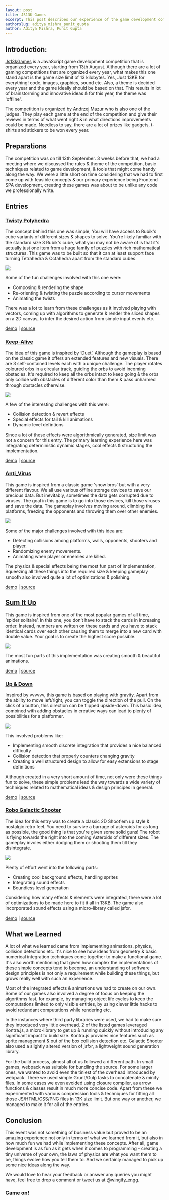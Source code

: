 ```yaml
---
layout: post
title: JS13K Games
excerpt: This post describes our experience of the game development competition JS13kGames 2018
authorslug: aditya_mishra_punit_gupta
author: Aditya Mishra, Punit Gupta
---
```


## Introduction:

[Js13kGames](http://js13kgames.com/) is a JavaScript game development competition that is organized every year, starting from 13th August. Although there are a lot of gaming competitions that are organized every year, what makes this one stand apart is the game size limit of 13 kilobytes. Yes, Just 13KB for everything! code, images, graphics, sound etc. Also, a theme is decided every year and the game ideally should be based on that. This results in lot of brainstorming and innovative ideas & for this year, the theme was 'offline'.

The competition is organized by [Andrzej Mazur](https://twitter.com/end3r) who is also one of the judges. They play each game at the end of the competition and give their reviews in terms of what went right & in what directions improvements could be made. Needless to say, there are a lot of prizes like gadgets, t-shirts and stickers to be won every year.

## Preparations

The competition was on till 13th September. 3 weeks before that, we had a meeting where we discussed the rules & theme of the competition, basic techniques related to game development, & tools that might come handy along the way. We were a little short on time considering that we had to first come up with feasible concepts & our primary experience being Frontend SPA development, creating these games was about to be unlike any code we professionally write. 

## Entries

### [Twisty Polyhedra](http://js13kgames.com/entries/twisty-polyhedra)

The concept behind this one was simple, You will have access to Rubik's cube variants of different sizes & shapes to solve. You're likely familiar with the standard size 3 Rubik's cube, what you may not be aware of is that it's actually just one item from a huge family of puzzles with rich mathematical structures. This game was to be built so that it can at least support face turning Tetrahedra & Octahedra apart from the standard cubes.

![](/images/2018/09/twisty-polyhedra.gif)

Some of the fun challenges involved with this one were:
* Composing & rendering the shape
* Re-orienting & twisting the puzzle according to cursor movements
* Animating the twists

There was a lot to learn from these challenges as it involved playing with vectors, coming up with algorithms to generate & render the sliced shapes on a 2D canvas, to infer the desired action from simple input events etc.

[demo](https://js13kgames.com/games/twisty-polyhedra/index.html)
|
[source](https://github.com/aditya-r-m/twisty-polyhedra)

### [Keep-Alive](https://js13kgames.com/entries/keep-alive)

The idea of this game is inspired by ‘Duet’. Although the gameplay is based on the classic game it offers an extended features and new visuals. There are 3 self-contained levels each with a unique challenge. The player rotates coloured orbs in a circular track, guiding the orbs to avoid incoming obstacles. It's required to keep all the orbs intact to keep going & the orbs only collide with obstacles of different color than them & pass unharmed through obstacles otherwise.

![](/images/2018/09/keep-alive.gif)

A few of the interesting challenges with this were:
* Collision detection & revert effects
* Special effects for tail & kill animations
* Dynamic level defintions

Since a lot of these effects were algorithmically generated, size limit was not a concern for this entry. The primary learning experience here was integrating deterministic dynamic stages, cool effects & structuring the implementation.

[demo](https://js13kgames.com/games/keep-alive/index.html)
|
[source](https://github.com/surbhi-mahajan/keep-alive)

### [Anti_Virus](https://js13kgames.com/entries/antivirus)

This game is inspired from a classic game 'snow bros' but with a very different flavour. We all use various offline storage devices to save our precious data. But inevitably, sometimes the data gets corrupted due to viruses. The goal in this game is to go into those devices, kill those viruses and save the data. The gameplay involves moving around, climbing the platforms, freezing the opponents and throwing them over other enemies.

![](/images/2018/09/anti_virus.gif)

Some of the major challenges involved with this idea are:
* Detecting collisions among platforms, walls, opponents, shooters and player.
* Randomizing enemy movements.
* Animating when player or enemies are killed.

The physics & special effects being the most fun part of implementation, Squeezing all these things into the required size & keeping gameplay smooth also involved quite a lot of optimizations & polishing.

[demo](https://js13kgames.com/games/antivirus/index.html)
|
[source](https://github.com/pntgupta/anti-virus)

## [Sum It Up](https://js13kgames.com/entries/sum-it-up)

This game is inspired from one of the most popular games of all time, ‘spider solitaire’. In this one, you don’t have to stack the cards in increasing order. Instead, numbers are written on these cards and you have to stack identical cards over each other causing them to merge into a new card with double value. Your goal is to create the highest score possible.

![](/images/2018/09/sum-it-up.gif)

The most fun parts of this implementation was creating smooth & beautiful animations.

[demo](https://js13kgames.com/games/sum-it-up/index.html)
|
[source](https://github.com/hemkaran/sum-it-up-game)

### [Up & Down](https://js13kgames.com/entries/up-down)

Inspired by vvvvvv, this game is based on playing with gravity. Apart from the ability to move left/right, you can toggle the direction of the pull. On the click of a button, this direction can be flipped upside-down. This basic idea, combined with adding obstacles in creative ways can lead to plenty of possibilities for a platformer.

![](/images/2018/09/up&down.gif)

This involved problems like:
* Implementing smooth discrete integration that provides a nice balanced difficulty
* Collision detection that properly counters changing gravity
* Creating a well structured design to allow for easy extensions to stage definitions

Although created in a very short amount of time, not only were these things fun to solve, these simple problems lead the way towards a wide variety of techniques related to mathematical ideas & design principes in general.

[demo](https://js13kgames.com/games/up-down/index.html)
|
[source](https://github.com/dinkar/up-and-down-js13k-2018)

### [Robo Galactic Shooter](https://js13kgames.com/entries/robo-galactic-shooter)

The idea for this entry was to create a classic 2D Shoot'em up style & nostalgic retro feel. You need to survive a barrage of asteroids for as long as possible, the good thing is that you're given some solid guns! The robot is flying towards the right into the coming Asteroids of different sizes. The gameplay involes either dodging them or shooting them till they disintegrate.

![](/images/2018/09/robo-galactic-shooter.gif)

Plenty of effort went into the following parts:
* Creating cool background effects, handling sprites
* Integrating sound effects
* Boundless level generation

Considering how many effects & elements were integrated, there were a lot of optimizations to be made here to fit it all in 13KB. The game also incorporated sound effects using a micro-library called jsfxr. 

[demo](https://js13kgames.com/games/robo-galactic-shooter/index.html)
|
[source](https://github.com/AshBardhan/robo-galactic-shooter)

## What we Learned

A lot of what we learned came from implementing animations, physics, collision detections etc. It's nice to see how ideas from geometry & basic numerical integration techniques come together to make a functional game. It's also worth mentioning that given how complex the implementations of these simple concepts tend to become, an understanding of software design principles is not only a requirement while building these things, but grows really well with such an experience.

Most of the integrated effects & animations we had to create on our own. Some of our games also involved a degree of focus on keeping the algorithms fast, for example, by managing object life cycles to keep the computations limited to only visible entities, by using clever little hacks to avoid redundant computations while rendering etc.

In the instances where third party libraries were used, we had to make sure they introduced very little overhead. 2 of the listed games leveraged Kontra.js, a micro-library to get up & running quickly without introducing any significant impact to build size. Kontra.js provides nice features such as sprite management & out of the box collision detection etc. Galactic Shooter also used a slightly altered version of jsfxr, a lightweight sound generation library.

For the build process, almost all of us followed a different path. In small games, webpack was suitable for bundling the source. For some larger ones, we wanted to avoid even the tiniest of the overhead introduced by webpack. There we used simple Grunt/Gulp tasks to concatenate & minify files.
In some cases we even avoided using closure compiler, as arrow functions & classes result in much more concise code. Apart from these we experimented with various compression tools & techniques for fitting all those JS/HTML/CSS/PNG files in 13K size limit. But one way or another, we managed to make it for all of the entries.


## Conclusion

This event was not something of business value but proved to be an amazing experience not only in terms of what we learned from it, but also in how much fun we had while implementing these concepts. After all, game development is as fun as it gets when it comes to programming - creating a tiny universe of your own, the laws of physics are what you want them to be, things evolve how you tell them to. And we certainly managed to pick up some nice ideas along the way.

We would love to hear your feedback or answer any queries you might have, feel free to drop a comment or tweet us at [@wingify_engg](https://twitter.com/wingify_engg).

### Game on!
